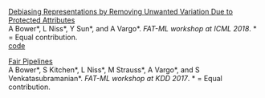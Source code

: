 [Debiasing Representations by Removing Unwanted Variation Due to Protected Attributes](https://arxiv.org/pdf/1807.00461.pdf)  
A Bower*, L Niss*, Y Sun*, and A Vargo*.  *FAT-ML workshop at ICML 2018*. * = Equal contribution.  
[code](https://github.com/Amandarg/debias)

[Fair Pipelines](https://arxiv.org/pdf/1707.00391.pdf)  
A Bower*, S Kitchen*, L Niss*, M Strauss*, A Vargo*, and S Venkatasubramanian*. *FAT-ML workshop at KDD 2017*. * = Equal contribution.
